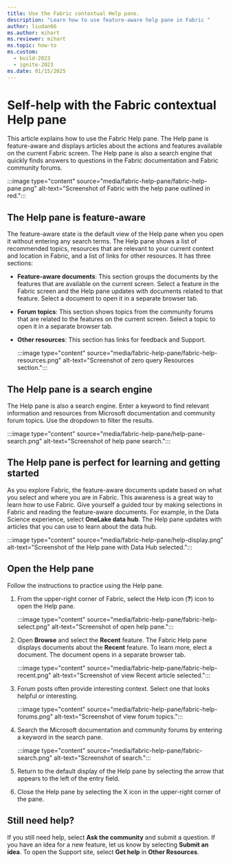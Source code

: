 ```yaml
---
title: Use the Fabric contextual Help pane.
description: "Learn how to use feature-aware help pane in Fabric "
author: liudan66
ms.author: mihart
ms.reviewer: mihart
ms.topic: how-to
ms.custom:
  - build-2023
  - ignite-2023
ms.date: 01/15/2025
---
```

# Self-help with the Fabric contextual Help pane

This article explains how to use the Fabric Help pane. The Help pane is feature-aware and displays articles about the actions and features available on the current Fabric screen. The Help pane is also a search engine that quickly finds answers to questions in the Fabric documentation and Fabric community forums.

:::image type="content" source="media/fabric-help-pane/fabric-help-pane.png" alt-text="Screenshot of Fabric with the help pane outlined in red.":::

## The Help pane is feature-aware

The feature-aware state is the default view of the Help pane when you open it without entering any search terms. The Help pane shows a list of recommended topics, resources that are relevant to your current context and location in Fabric, and a list of links for other resources. It has three sections:

- **Feature-aware documents**: This section groups the documents by the features that are available on the current screen. Select a feature in the Fabric screen and the Help pane updates with documents related to that feature. Select a document to open it in a separate browser tab.  
- **Forum topics**: This section shows topics from the community forums that are related to the features on the current screen. Select a topic to open it in a separate browser tab.
- **Other resources**: This section has links for feedback and Support. 

  :::image type="content" source="media/fabric-help-pane/fabric-help-resources.png" alt-text="Screenshot of zero query Resources section.":::

## The Help pane is a search engine

The Help pane is also a search engine. Enter a keyword to find relevant information and resources from Microsoft documentation and community forum topics. Use the dropdown to filter the results.  

 :::image type="content" source="media/fabric-help-pane/help-pane-search.png" alt-text="Screenshot of help pane search.":::

## The Help pane is perfect for learning and getting started

As you explore Fabric, the feature-aware documents update based on what you select and where you are in Fabric. This awareness is a great way to learn how to use Fabric. Give yourself a guided tour by making selections in Fabric and reading the feature-aware documents. For example, in the Data Science experience, select **OneLake data hub**. The Help pane updates with articles that you can use to learn about the data hub.  

:::image type="content" source="media/fabric-help-pane/help-display.png" alt-text="Screenshot of the Help pane with Data Hub selected.":::

## Open the Help pane

Follow the instructions to practice using the Help pane. 

1. From the upper-right corner of Fabric, select the Help icon (**?**) icon to open the Help pane. 

     :::image type="content" source="media/fabric-help-pane/fabric-help-select.png" alt-text="Screenshot of open help pane.":::

1. Open **Browse** and select the **Recent** feature. The Fabric Help pane displays documents about the **Recent** feature. To learn more, elect a document. The document opens in a separate browser tab.  

     :::image type="content" source="media/fabric-help-pane/fabric-help-recent.png" alt-text="Screenshot of view Recent article selected.":::

1. Forum posts often provide interesting context. Select one that looks helpful or interesting.

     :::image type="content" source="media/fabric-help-pane/fabric-help-forums.png" alt-text="Screenshot of view forum topics.":::

1. Search the Microsoft documentation and community forums by entering a keyword in the search pane.  

     :::image type="content" source="media/fabric-help-pane/fabric-search.png" alt-text="Screenshot of search.":::

1. Return to the default display of the Help pane by selecting the arrow that appears to the left of the entry field. 

1. Close the Help pane by selecting the X icon in the upper-right corner of the pane.

## Still need help?
If you still need help, select **Ask the community** and submit a question. If you have an idea for a new feature, let us know by selecting **Submit an idea**. To open the Support site, select **Get help** in **Other Resources**.
